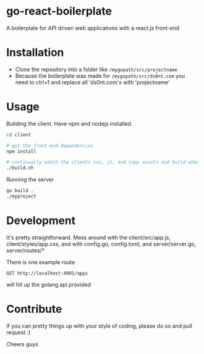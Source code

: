 # go-react-boilerplate

A boilerplate for API driven web applications with a react.js front-end

# Installation

 - Clone the repository into a folder like ```/mygopath/src/projectname```
 - Because the boilerplate was made for ```/mygopath/src/ds0nt.com``` you need to ctrl+f and replace all 'ds0nt.com's with 'projectname'

# Usage

Building the client. Have npm and nodejs installed.

```bash
cd client

# get the front-end dependencies
npm install

# continually watch the clients css, js, and copy assets and build when changed
./build.sh

```

Running the server

```bash
go build .
./myproject
```

# Development

It's pretty straightforward. Mess around with the client/src/app.js, client/styles/app.css, and with config.go, config.toml, and server/server.go, server/routes/*

There is one example route
```
GET http://localhost:4001/apps
```
 will hit up the golang api provided
 
 # Contribute
 
 If you can pretty things up with your style of coding, please do so and pull request :)
 
 Cheers guys

